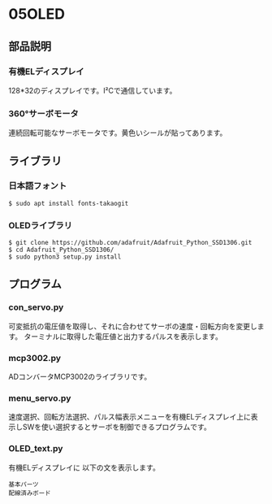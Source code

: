 # 05OLED
## 部品説明
### 有機ELディスプレイ
128*32のディスプレイです。I²Cで通信しています。  
### 360°サーボモータ
連続回転可能なサーボモータです。黄色いシールが貼ってあります。  

## ライブラリ
### 日本語フォント

```
$ sudo apt install fonts-takaogit
```

### OLEDライブラリ

```
$ git clone https://github.com/adafruit/Adafruit_Python_SSD1306.git
$ cd Adafruit_Python_SSD1306/
$ sudo python3 setup.py install
```
## プログラム
### con_servo.py
可変抵抗の電圧値を取得し、それに合わせてサーボの速度・回転方向を変更します。  ターミナルに取得した電圧値と出力するパルスを表示します。  
### mcp3002.py
ADコンバータMCP3002のライブラリです。  
### menu_servo.py
速度選択、回転方法選択、パルス幅表示メニューを有機ELディスプレイ上に表示しSWを使い選択するとサーボを制御できるプログラムです。
### OLED_text.py
有機ELディスプレイに 以下の文を表示します。

```
基本パーツ  
配線済みボード  
```


